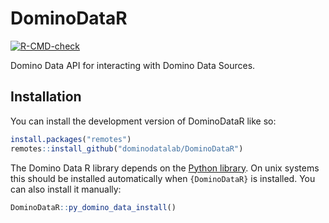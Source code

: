 # DominoDataR

<!-- badges: start -->
[![R-CMD-check](https://github.com/dominodatalab/DominoDataR/actions/workflows/R-CMD-check.yaml/badge.svg)](https://github.com/dominodatalab/DominoDataR/actions/workflows/R-CMD-check.yaml)
<!-- badges: end -->

Domino Data API for interacting with Domino Data Sources.

## Installation

You can install the development version of DominoDataR like so:

``` r
install.packages("remotes")
remotes::install_github("dominodatalab/DominoDataR")
```

The Domino Data R library depends on the [Python
library](https://pypi.org/project/dominodatalab-data/). On unix systems this should be
installed automatically when `{DominoDataR}` is installed. You can also
install it manually:

``` r
DominoDataR::py_domino_data_install()
```
